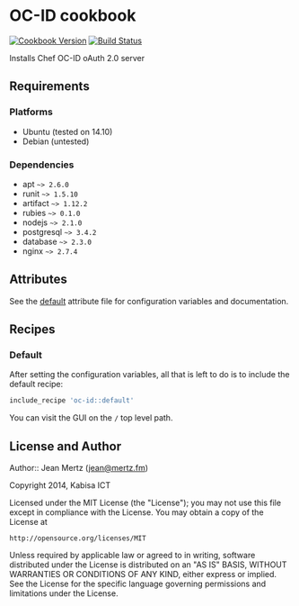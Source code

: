 # OC-ID cookbook

[![Cookbook Version](https://img.shields.io/cookbook/v/oc-id.svg?style=flat)][oc-id]
[![Build Status](http://img.shields.io/travis/kabisa-cookbooks/oc-id.svg?style=flat)][travis]

Installs Chef OC-ID oAuth 2.0 server

[oc-id]: https://supermarket.getchef.com/cookbooks/oc-id
[travis]: http://travis-ci.org/kabisa-cookbooks/oc-id

## Requirements

### Platforms

* Ubuntu (tested on 14.10)
* Debian (untested)

### Dependencies

* apt        `~> 2.6.0`
* runit      `~> 1.5.10`
* artifact   `~> 1.12.2`
* rubies     `~> 0.1.0`
* nodejs     `~> 2.1.0`
* postgresql `~> 3.4.2`
* database   `~> 2.3.0`
* nginx      `~> 2.7.4`

## Attributes

See the [default][] attribute file for configuration variables and
documentation.

[default]: attributes/default.rb

## Recipes

### Default

After setting the configuration variables, all that is left to do is to include
the default recipe:

```ruby
include_recipe 'oc-id::default'
```

You can visit the GUI on the `/` top level path.

## License and Author

Author:: Jean Mertz (<jean@mertz.fm>)

Copyright 2014, Kabisa ICT

Licensed under the MIT License (the "License");
you may not use this file except in compliance with the License.
You may obtain a copy of the License at

    http://opensource.org/licenses/MIT

Unless required by applicable law or agreed to in writing, software distributed
under the License is distributed on an "AS IS" BASIS, WITHOUT WARRANTIES OR
CONDITIONS OF ANY KIND, either express or implied. See the License for the
specific language governing permissions and limitations under the License.
